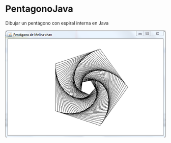 # PentagonoJava
Dibujar un pentágono con espiral interna en Java

![Captura de pantalla](https://github.com/mateomtz199/PentagonoJava/blob/master/Pentagono/CapturaPentagono.PNG)
